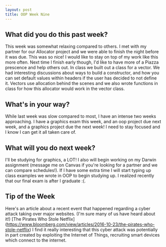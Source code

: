```yaml
---
layout: post
title: OOP Week Nine
---
```


## What did you do this past week?
This week was somewhat relaxing compared to others. I met with my partner for our Allocator project and
we were able to finish the night before it was due. This was so nice! I would like to stay on top of my work like this more often. Next time I finish early though, 
I'd like to have more of a Piazza prescence and help others out. 
In class we built out a class for a vector. We had interesting discussions about ways to build a constructor, and how you can set default 
values within headers if the user has decided to not define it. Vectors use allocation behind the scenes and we also wrote
functions in class for how this allocator would work in the vector class.

## What's in your way?
While last week was slow compared to most, I have an intense two weeks approaching. I have a graphics exam this week, and an oop project due next week,
and a graphics project due the next week! I need to stay focused and I know I can get it all taken care of.

## What will you do next week?
I'll be studying for graphics, a LOT! I also will begin working on my Darwin assignment (message me on Canvas if you're looking for 
a partner and we can compare schedules!). If I have some extra time I will start typing up class examples we wrote in OOP 
to begin studying up. I realized recently that our final exam is after I graduate :(. 

## Tip of the Week
Here's an article about a recent event that happened regarding a cyber attack taking over major websites. (I'm sure many of us have heard about it!)
[The Pirates Who Stole Netflix] (https://www.bloomberg.com/view/articles/2016-10-23/the-pirates-who-stole-netflix)
I find it really interesting that this cyber attack was potentially in part created by exploiting the Internet of Things, recruiting smart devices which connect
to the internet. 
